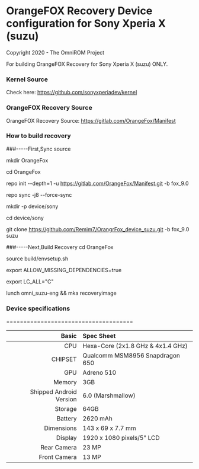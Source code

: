 # OrangeFOX Recovery Device configuration for Sony Xperia X (suzu)

Copyright 2020 - The OmniROM Project

For building OrangeFOX Recovery for Sony Xperia X (suzu) ONLY.

### Kernel Source
Check here: https://github.com/sonyxperiadev/kernel

### OrangeFOX  Recovery Source
OrangeFOX Recovery Source: https://gitlab.com/OrangeFox/Manifest

### How to build recovery
###-----First,Sync source

mkdir OrangeFox

cd OrangeFox

repo init --depth=1 -u https://gitlab.com/OrangeFox/Manifest.git -b fox_9.0

repo sync -j8 --force-sync

mkdir -p device/sony

cd device/sony

git clone https://github.com/Remim7/OrangrFox_device_suzu.git -b fox_9.0 suzu

###-----Next,Build Recovery
cd OrangeFox

source build/envsetup.sh

export ALLOW_MISSING_DEPENDENCIES=true

export LC_ALL="C"

lunch omni_suzu-eng && mka recoveryimage

### Device specifications
=====================================

Basic   | Spec Sheet
-------:|:-------------------------
CPU     | Hexa-Core (2x1.8 GHz & 4x1.4 GHz)
CHIPSET | Qualcomm MSM8956 Snapdragon 650
GPU     | Adreno 510
Memory  | 3GB
Shipped Android Version | 6.0 (Marshmallow)
Storage | 64GB
Battery | 2620 mAh
Dimensions | 143 x 69 x 7.7 mm
Display | 1920 x 1080 pixels/5" LCD
Rear Camera  | 23 MP
Front Camera | 13 MP
